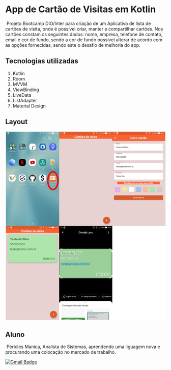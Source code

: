 # App de Cartão de Visitas em Kotlin

​	Projeto Bootcamp DIO/Inter para criação de um Aplicativo de lista de cartões de visita, onde é possível criar, manter e compartilhar cartões. Nos cartões constam os seguintes dados: nome, empresa, telefone de contato, email e cor de fundo, sendo a cor de fundo possível alterar de acordo com as opções fornecidas, sendo este o desafio de melhoria do app.

## Tecnologias utilizadas 

1. Kotlin
2. Room
3. MVVM
4. ViewBinding
5. LiveData
6. ListAdapter
7. Material Design



## Layout

![img](https://github.com/PericlesManica/CartaoDeVisitas/blob/master/TelasCartaoVisitas.png)



## Aluno

​	Péricles Manica, Analista de Sistemas, aprendendo uma liguagem nova e procurando uma colocação no mercado de trabalho.

 [![Gmail Badge](https://img.shields.io/badge/-manicap@gmail.com-c14438?style=flat-square&logo=Gmail&logoColor=white&link=mailto:manicap@gmail.com)](mailto:manicap@gmail.com)

